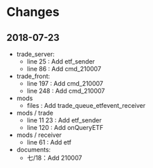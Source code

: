 # Changes
## 2018-07-23
* trade_server:
    * line 25 : Add etf_sender
    * line 86 : Add cmd_210007 
* trade_front:
    * line 197 : Add cmd_210007
    * line 248 : Add cmd_210007
* mods 
    * files : Add trade_queue_etfevent_receiver
* mods / trade
    * line 11 23 : Add etf_sender
    * line 120 : Add onQueryETF
* mods / receiver
    * line 61 : Add etf
* documents:
    * 七/18：Add 210007
